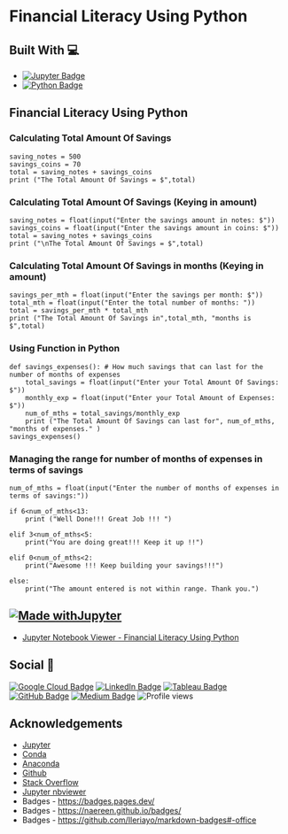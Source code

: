 # Financial Literacy Using Python

## Built With 💻

- [![Jupyter Badge](https://img.shields.io/badge/Jupyter-F37626?logo=jupyter&logoColor=fff&style=flat)](https://jupyter.org/try)
- [![Python Badge](https://img.shields.io/badge/Python-3776AB?logo=python&logoColor=fff&style=flat)](https://www.python.org/)

## Financial Literacy Using Python 

### Calculating Total Amount Of Savings
```
saving_notes = 500
savings_coins = 70
total = saving_notes + savings_coins 
print ("The Total Amount Of Savings = $",total)

```
### Calculating Total Amount Of Savings (Keying in amount)
```
saving_notes = float(input("Enter the savings amount in notes: $"))
savings_coins = float(input("Enter the savings amount in coins: $"))
total = saving_notes + savings_coins 
print ("\nThe Total Amount Of Savings = $",total)

```
### Calculating Total Amount Of Savings in months (Keying in amount)
```
savings_per_mth = float(input("Enter the savings per month: $"))
total_mth = float(input("Enter the total number of months: "))
total = savings_per_mth * total_mth 
print ("The Total Amount Of Savings in",total_mth, "months is $",total)

```
### Using Function in Python 
```
def savings_expenses(): # How much savings that can last for the number of months of expenses
    total_savings = float(input("Enter your Total Amount Of Savings: $"))
    monthly_exp = float(input("Enter your Total Amount of Expenses: $"))
    num_of_mths = total_savings/monthly_exp
    print ("The Total Amount Of Savings can last for", num_of_mths, "months of expenses." ) 
savings_expenses()

```
### Managing the range for number of months of expenses in terms of savings
```
num_of_mths = float(input("Enter the number of months of expenses in terms of savings:"))

if 6<num_of_mths<13:
    print ("Well Done!!! Great Job !!! ")
    
elif 3<num_of_mths<5:
    print("You are doing great!!! Keep it up !!")

elif 0<num_of_mths<2:
    print("Awesome !!! Keep building your savings!!!")
    
else:
    print("The amount entered is not within range. Thank you.")

```
## [![Made withJupyter](https://img.shields.io/badge/Made%20with-Jupyter-orange?style=for-the-badge&logo=Jupyter)](https://jupyter.org/try)
- [Jupyter Notebook Viewer - Financial Literacy Using Python](https://github.com/abdrauf26/financial_literacy_using_python/blob/main/Financial%20Literacy%20Using%20Python.ipynb)

## Social 📧 

[![Google Cloud Badge](https://img.shields.io/badge/Google%20Cloud-4285F4?logo=googlecloud&logoColor=fff&style=flat)](https://www.cloudskillsboost.google/public_profiles/c2ff4f8e-4f42-4380-b038-73104c7d98fc) [![LinkedIn Badge](https://img.shields.io/badge/LinkedIn-0A66C2?logo=linkedin&logoColor=fff&style=flat)](https://www.linkedin.com/in/abdrauf26/) [![Tableau Badge](https://img.shields.io/badge/Tableau-E97627?logo=tableau&logoColor=fff&style=flat)](https://public.tableau.com/app/profile/mohamed.abdul.rauf) [![GitHub Badge](https://img.shields.io/badge/GitHub-181717?logo=github&logoColor=fff&style=flat)](https://github.com/abdrauf26) [![Medium Badge](https://img.shields.io/badge/Medium-000?logo=medium&logoColor=fff&style=flat)](https://medium.com/@rauf.yusope) ![Profile views](https://gpvc.arturio.dev/abdrauf26) 

## Acknowledgements

- [Jupyter](https://jupyter.org/)
- [Conda](https://docs.conda.io/en/latest/)
- [Anaconda](https://anaconda.org/)
- [Github](https://github.com/)
- [Stack Overflow](https://stackoverflow.com/)
- [Jupyter nbviewer](https://nbviewer.org/)
- Badges - https://badges.pages.dev/
- Badges - https://naereen.github.io/badges/
- Badges - https://github.com/Ileriayo/markdown-badges#-office
